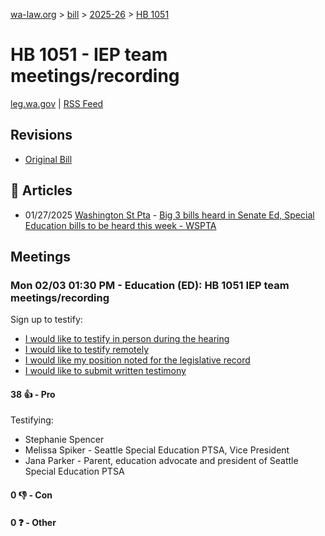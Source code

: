 [wa-law.org](/) > [bill](/bill/) > [2025-26](/bill/2025-26/) > [HB 1051](/bill/2025-26/hb/1051/)

# HB 1051 - IEP team meetings/recording
[leg.wa.gov](https://app.leg.wa.gov/billsummary?BillNumber=1051&Year=2025&Initiative=false) | [RSS Feed](./rss.xml)

## Revisions
* [Original Bill](1/)

## 📰 Articles
* 01/27/2025 [Washington St Pta](/org/washington_st_pta/) - [Big 3 bills heard in Senate Ed, Special Education bills to be heard this week - WSPTA](https://www.wastatepta.org/2025session-week3/#:~:text=HB%201051)

## Meetings
### Mon 02/03 01:30 PM - Education (ED): HB 1051 IEP team meetings/recording
Sign up to testify:
* [I would like to testify in person during the hearing](https://app.leg.wa.gov/csi/Testifier/Add?chamber=House&mId=32654&aId=162505&caId=25400&tId=1)
* [I would like to testify remotely](https://app.leg.wa.gov/csi/Testifier/Add?chamber=House&mId=32654&aId=162505&caId=25400&tId=2)
* [I would like my position noted for the legislative record](https://app.leg.wa.gov/csi/Testifier/Add?chamber=House&mId=32654&aId=162505&caId=25400&tId=3)
* [I would like to submit written testimony](https://app.leg.wa.gov/csi/Testifier/Add?chamber=House&mId=32654&aId=162505&caId=25400&tId=4)

#### 38 👍 - Pro
Testifying:
* Stephanie Spencer
* Melissa Spiker - Seattle Special Education PTSA, Vice President
* Jana Parker - Parent, education advocate and president of Seattle Special Education PTSA

#### 0 👎 - Con

#### 0 ❓ - Other
